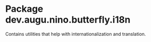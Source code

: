 # Package dev.augu.nino.butterfly.i18n

Contains utilities that help with internationalization and translation.